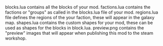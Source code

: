 blocks.lua contains all the blocks of your mod.
factions.lua contains the factions or "groups" as called in the blocks.lua file of your mod.
regions.lua file defines the regions of the your faction, these will appear in the galaxy map.
shapes.lua contains the custom shapes for your mod, these can be used as shapes for the blocks in block.lua.
preview.png contains the "preview" images that will appear when publishing this mod to the steam workshop.